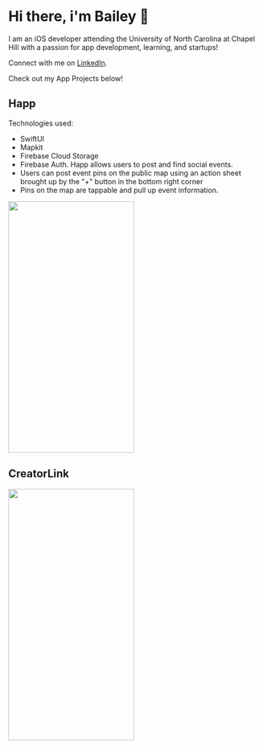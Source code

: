# Hi there, i'm Bailey 👋

I am an iOS developer attending the University of North Carolina at Chapel Hill with a passion for app development, learning, and startups!

Connect with me on [LinkedIn](https://www.linkedin.com/in/baileyvanwormer/).

Check out my App Projects below!

## Happ
Technologies used:
- SwiftUI
- Mapkit
- Firebase Cloud Storage
- Firebase Auth.
Happ allows users to post and find social events. 
- Users can post event pins on the public map using an action sheet brought up by the "+" button in the bottom right corner 
- Pins on the map are tappable and pull up event information.

<img src="https://user-images.githubusercontent.com/89269750/169360206-4b978af6-59a2-4600-8ca9-8de3b91a21b5.PNG" width="250" height="500">

## CreatorLink
<img src="https://user-images.githubusercontent.com/89269750/169361033-fe81813a-483c-4ab8-85ed-b415d1a55f00.PNG" width="250" height="500">
